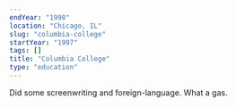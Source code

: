 ```yaml
---
endYear: "1998"
location: "Chicago, IL"
slug: "columbia-college"
startYear: "1997"
tags: []
title: "Columbia College"
type: "education"
---
```

Did some screenwriting and foreign-language.  What a gas.